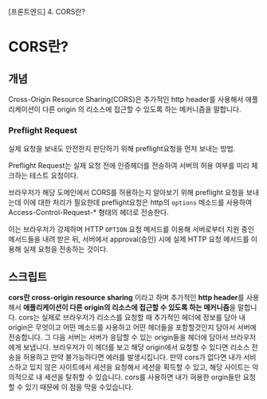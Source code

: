 [프론트엔드] 4. CORS란?

# CORS란?

## 개념

Cross-Origin Resource Sharing(CORS)은 추가적인 http header를 사용해서 애플리케이션이 다른 origin 의 리소스에 접근할 수 있도록 하는 메커니즘을 말합니다.

### Preflight Request

실제 요청을 보내도 안전한지 판단하기 위해 preflight요청을 먼저 보내는 방법.

Preflight Request는 실제 요청 전에 인증헤더를 전송하여 서버의 허용 여부를 미리 체크하는 테스트 요청이다.

브라우저가 해당 도메인에서 CORS를 허용하는지 알아보기 위해 preflight 요청을 보내는데 이에 대한 처리가 필요한데 preflight요청은 http의 `options` 메소드를 사용하여 Access-Control-Request-\* 형태의 헤더로 전송한다.

이는 브라우저가 강제하며 HTTP `OPTION` 요청 메서드를 이용해 서버로부터 지원 중인 메서드들을 내려 받은 뒤, 서버에서 approval(승인) 시에 실제 HTTP 요청 메서드를 이용해 실제 요청을 전송하는 것이다.

## 스크립트

**cors란 cross-origin resource sharing** 이라고 하며 추가적인 **http header**를 사용해서 **애플리케이션이 다른 origin의 리소스에 접근할 수 있도록 하는 메커니즘**을 말합니다. cors는 실제로 브라우저가 리소스를 요청할 때 추가적인 헤더에 정보를 담아 내 origin은 무엇이고 어떤 메소드를 사용하고 어떤 헤더들을 포함할것인지 담아서 서버에 전송합니다. 그 다음 서버는 서버가 응답할 수 있는 origin들을 헤더에 담아서 브라우저에게 보냅니다. 브라우저가 이 헤더를 보고 해당 origin에서 요청할 수 있다면 리소스 전송을 허용하고 만약 불가능하다면 에러를 발생시킵니다. 만약 cors가 없다면 내가 서비스하고 있지 않은 사이트에서 세션을 요청해서 세션을 획득할 수 있고, 해당 사이트는 악의적으로 내 세션을 탈취할 수 있습니다. cors를 사용하면 내가 혀용한 orgin들만 요청할 수 있기 때문에 이 점을 막을 수있습니다.
